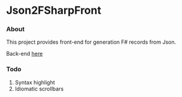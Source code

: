 # Json2FSharpFront

### About

This project provides front-end for generation F# records from Json. 

Back-end [here](https://github.com/Mefgalm/Json2FSharpBack)

### Todo
1) Syntax highlight
2) Idiomatic scrollbars
